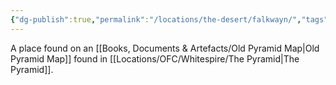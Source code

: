 ```yaml
---
{"dg-publish":true,"permalink":"/locations/the-desert/falkwayn/","tags":["Location","Unexplored"],"updated":"2025-01-14T21:03:47.566+00:00"}
---
```


A place found on an [[Books, Documents & Artefacts/Old Pyramid Map\|Old Pyramid Map]] found in [[Locations/OFC/Whitespire/The Pyramid\|The Pyramid]]. 